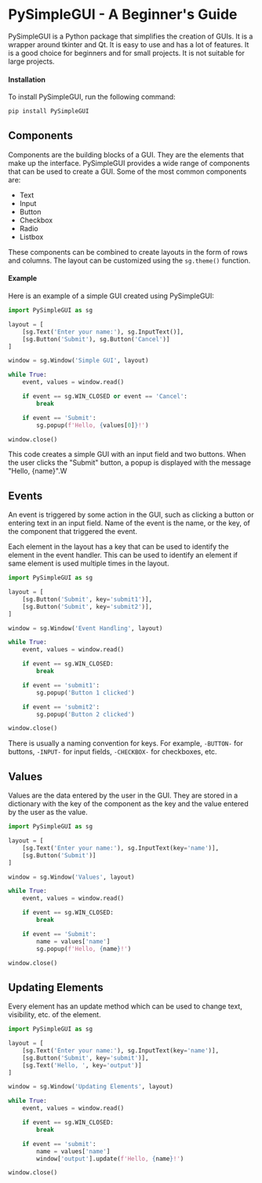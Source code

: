 # PySimpleGUI - A Beginner's Guide

PySimpleGUI is a Python package that simplifies the creation of GUIs. It is a wrapper around tkinter and Qt. It is easy to use and has a lot of features. It is a good choice for beginners and for small projects. It is not suitable for large projects.

#### Installation

To install PySimpleGUI, run the following command:

```bash
pip install PySimpleGUI
```

## Components

Components are the building blocks of a GUI. They are the elements that make up the interface. PySimpleGUI provides a wide range of components that can be used to create a GUI. Some of the most common components are:

- Text
- Input
- Button
- Checkbox
- Radio
- Listbox

These components can be combined to create layouts in the form of rows and columns. The layout can be customized using the `sg.theme()` function.

#### Example

Here is an example of a simple GUI created using PySimpleGUI:

```python
import PySimpleGUI as sg

layout = [
    [sg.Text('Enter your name:'), sg.InputText()],
    [sg.Button('Submit'), sg.Button('Cancel')]
]

window = sg.Window('Simple GUI', layout)

while True:
    event, values = window.read()

    if event == sg.WIN_CLOSED or event == 'Cancel':
        break

    if event == 'Submit':
        sg.popup(f'Hello, {values[0]}!')

window.close()
```

This code creates a simple GUI with an input field and two buttons. When the user clicks the "Submit" button, a popup is displayed with the message "Hello, {name}".W

## Events

An event is triggered by some action in the GUI, such as clicking a button or entering text in an input field. Name of the event is the name, or the key, of the component that triggered the event.

Each element in the layout has a key that can be used to identify the element in the event handler. This can be used to identify an element if same element is used multiple times in the layout.

```python
import PySimpleGUI as sg

layout = [
    [sg.Button('Submit', key='submit1')],
    [sg.Button('Submit', key='submit2')],
]

window = sg.Window('Event Handling', layout)

while True:
    event, values = window.read()

    if event == sg.WIN_CLOSED:
        break

    if event == 'submit1':
        sg.popup('Button 1 clicked')

    if event == 'submit2':
        sg.popup('Button 2 clicked')

window.close()
```

There is usually a naming convention for keys. For example, `-BUTTON-` for buttons, `-INPUT-` for input fields, `-CHECKBOX-` for checkboxes, etc.

## Values

Values are the data entered by the user in the GUI. They are stored in a dictionary with the key of the component as the key and the value entered by the user as the value.

```python
import PySimpleGUI as sg

layout = [
    [sg.Text('Enter your name:'), sg.InputText(key='name')],
    [sg.Button('Submit')]
]

window = sg.Window('Values', layout)

while True:
    event, values = window.read()

    if event == sg.WIN_CLOSED:
        break

    if event == 'Submit':
        name = values['name']
        sg.popup(f'Hello, {name}!')

window.close()
```

## Updating Elements

Every element has an update method which can be used to change text, visibility, etc. of the element.

```python
import PySimpleGUI as sg

layout = [
    [sg.Text('Enter your name:'), sg.InputText(key='name')],
    [sg.Button('Submit', key='submit')],
    [sg.Text('Hello, ', key='output')]
]

window = sg.Window('Updating Elements', layout)

while True:
    event, values = window.read()

    if event == sg.WIN_CLOSED:
        break

    if event == 'submit':
        name = values['name']
        window['output'].update(f'Hello, {name}!')

window.close()
```
